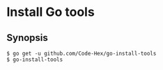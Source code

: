 # Install Go tools

## Synopsis

    $ go get -u github.com/Code-Hex/go-install-tools
    $ go-install-tools
